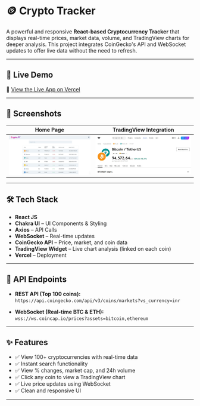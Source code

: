# 🪙 Crypto Tracker

A powerful and responsive **React-based Cryptocurrency Tracker** that displays real-time prices, market data, volume, and TradingView charts for deeper analysis. This project integrates CoinGecko's API and WebSocket updates to offer live data without the need to refresh.

---

## 🔗 Live Demo

🚀 [View the Live App on Vercel](https://crypto-tracker-swart-seven.vercel.app/)

---

## 📸 Screenshots

| Home Page | TradingView Integration |
|----------|--------------------------|
| ![Screenshot](./screenshots/home.jpg) | ![Chart](./screenshots/chart.jpg) |

---

## 🛠 Tech Stack

- **React JS**
- **Chakra UI** – UI Components & Styling
- **Axios** – API Calls
- **WebSocket** – Real-time updates
- **CoinGecko API** – Price, market, and coin data
- **TradingView Widget** – Live chart analysis (linked on each coin)
- **Vercel** – Deployment

---

## 📡 API Endpoints

- **REST API (Top 100 coins):**  
  `https://api.coingecko.com/api/v3/coins/markets?vs_currency=inr`

- **WebSocket (Real-time BTC & ETH):**  
  `wss://ws.coincap.io/prices?assets=bitcoin,ethereum`

---

## ✨ Features

- ✅ View 100+ cryptocurrencies with real-time data  
- ✅ Instant search functionality  
- ✅ View % changes, market cap, and 24h volume  
- ✅ Click any coin to view a TradingView chart  
- ✅ Live price updates using WebSocket  
- ✅ Clean and responsive UI  

---

